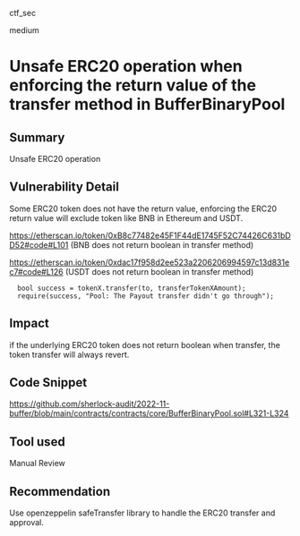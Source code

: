 ctf_sec

medium

# Unsafe ERC20 operation when enforcing the return value of the transfer method in BufferBinaryPool

## Summary

Unsafe ERC20 operation

## Vulnerability Detail

Some ERC20 token does not have the return value, enforcing the ERC20 return value will exclude token like BNB in Ethereum and USDT.

https://etherscan.io/token/0xB8c77482e45F1F44dE1745F52C74426C631bDD52#code#L101 (BNB does not return boolean in transfer method)

https://etherscan.io/token/0xdac17f958d2ee523a2206206994597c13d831ec7#code#L126 (USDT does not return boolean in transfer method)

```solidity
  bool success = tokenX.transfer(to, transferTokenXAmount);
  require(success, "Pool: The Payout transfer didn't go through");
```

## Impact

if the underlying ERC20 token does not return boolean when transfer, the token transfer will always revert.

## Code Snippet

https://github.com/sherlock-audit/2022-11-buffer/blob/main/contracts/contracts/core/BufferBinaryPool.sol#L321-L324

## Tool used

Manual Review

## Recommendation

Use openzeppelin safeTransfer library to handle the ERC20 transfer and approval.
